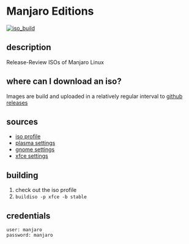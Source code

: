 # Manjaro Editions
[![iso_build](https://github.com/manjaro/release-review/workflows/iso_build/badge.svg)](https://github.com/manjaro/release-review/actions)

## description

Release-Review ISOs of Manjaro Linux

## where can I download an iso?

Images are build and uploaded in a relatively regular interval to [github releases](https://github.com/manjaro/release-review/releases)

## sources

- [iso profile](https://gitlab.manjaro.org/profiles-and-settings/iso-profiles/-/tree/master/manjaro)
- [plasma settings](https://gitlab.manjaro.org/profiles-and-settings/manjaro-kde-settings)
- [gnome settings](https://gitlab.manjaro.org/profiles-and-settings/manjaro-gnome-settings)
- [xfce settings](https://gitlab.manjaro.org/profiles-and-settings/manjaro-xfce-settings)

## building

1. check out the iso profile
2. `buildiso -p xfce -b stable`

## credentials

```
user: manjaro
password: manjaro
```
